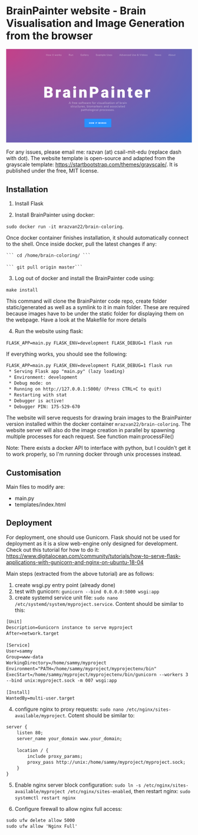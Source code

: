 # BrainPainter website - Brain Visualisation and Image Generation from the browser

![Front page](static/frontPage.png)

For any issues, please email me: razvan (at) csail-mit-edu (replace dash with dot). The website template is open-source 
and adapted from the grayscale template: https://startbootstrap.com/themes/grayscale/. It is published under the free, MIT license. 



## Installation

1. Install Flask

2. Install BrainPainter using docker: 

`sudo docker run -it mrazvan22/brain-coloring`. 

Once docker container finishes installation, it should automatically connect to the shell. Once inside docker, pull the latest changes if any:

    ``` cd /home/brain-coloring/ ```
    
    ``` git pull origin master```


3. Log out of docker and install the BrainPainter code using:

  ``` make install ```

This command will clone the BrainPainter code repo, create folder static/generated as well as a symlink to it in main folder. These are required because images have to be under the static folder for displaying them on the webpage. Have a look at the Makefile for more details

4. Run the website using flask:

`
 FLASK_APP=main.py FLASK_ENV=development FLASK_DEBUG=1 flask run
`

If everything works, you should see the following:

```
FLASK_APP=main.py FLASK_ENV=development FLASK_DEBUG=1 flask run
 * Serving Flask app "main.py" (lazy loading)
 * Environment: development
 * Debug mode: on
 * Running on http://127.0.0.1:5000/ (Press CTRL+C to quit)
 * Restarting with stat
 * Debugger is active!
 * Debugger PIN: 175-529-670
```

The website will serve requests for drawing brain images to the BrainPainter version installed within the docker container `mrazvan22/brain-coloring`. The website server will also do the image creation in parallel by spawning multiple processes for each request. See function main:processFile()

Note: There exists a docker API to interface with python, but I couldn't get it to work properly, so I'm running docker through unix processes instead.


## Customisation

Main files to modify are:
* main.py
* templates/index.html


## Deployment

For deployment, one should use Gunicorn. Flask should not be used for deployment as it is a slow web-engine only designed for development. Check out this tutorial for how to do it: https://www.digitalocean.com/community/tutorials/how-to-serve-flask-applications-with-gunicorn-and-nginx-on-ubuntu-18-04

Main steps (extracted from the above tutorial) are as follows:
1. create wsgi.py entry point (already done)
2. test with gunicorn: `gunicorn --bind 0.0.0.0:5000 wsgi:app`
3. create systemd service unit file: `sudo nano /etc/systemd/system/myproject.service`. Content should be similar to this:

```
[Unit]
Description=Gunicorn instance to serve myproject
After=network.target

[Service]
User=sammy
Group=www-data
WorkingDirectory=/home/sammy/myproject
Environment="PATH=/home/sammy/myproject/myprojectenv/bin"
ExecStart=/home/sammy/myproject/myprojectenv/bin/gunicorn --workers 3 --bind unix:myproject.sock -m 007 wsgi:app

[Install]
WantedBy=multi-user.target
```

4. configure nginx to proxy requests: `sudo nano /etc/nginx/sites-available/myproject`. Cotent should be similar to:

```
server {
    listen 80;
    server_name your_domain www.your_domain;

    location / {
        include proxy_params;
        proxy_pass http://unix:/home/sammy/myproject/myproject.sock;
    }
}
```

5. Enable nginx server block configuration: `sudo ln -s /etc/nginx/sites-available/myproject /etc/nginx/sites-enabled`, then restart nginx: `sudo systemctl restart nginx`


6. Configure firewall to allow nginx full access: 

```
sudo ufw delete allow 5000
sudo ufw allow 'Nginx Full'
```


